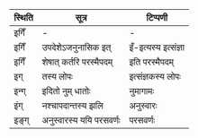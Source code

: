 | स्थिति | सूत्र | टिप्पणी |
| ----- | ------- | ------ |
| इगिँ | - | - |
| इगिँ | उपदेशेऽजनुनासिक इत् | इँ-इत्यस्य इत्संज्ञा |
| इगिँ | शेषात् कर्तरि परस्मैपदम् | इति परस्मैपदम् |
| इग् | तस्य लोपः | इत्संज्ञकस्य लोपः |
| इन्ग् | इदितो नुम् धातोः | नुमागामः |
| इंग् | नश्चापदान्तस्य झलि | अनुस्वारः |
| इङ्ग् | अनुस्वारस्य ययि परसवर्णः | परसवर्णः |
